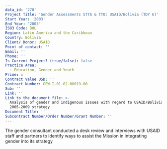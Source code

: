 ```yaml
---
data_id: '270'
Project Title: 'Gender Assessments STTA & TTO: USAID/Bolivia (TDY 6)'
Start Year: '2003'
End Year: '2003'
ISO3 Code: BOL
Region: Latin America and the Caribbean
Country: Bolivia
Client/ Donor: USAID
Point of contact: ''
Email: ''
Phone: ''
Is Current Project? (true/false): false
Practice Area:
  - Education, Gender and Youth
Prime: x
Contract Value USD: ''
Contract Number: GEW-I-01-02-00019-00
Sub: ''
Link: ''
Link to the document file: >-
  Analysis of gender and indigenous issues with regard to USAID/Bolivia's
  2005-2009 strategy
Document Title: ''
Subcontract Number/Order Number/Grant Number: ''
---
```


The gender consultant conducted a desk review and interviews with USAID staff and partners to identify ways to assist the Mission in integrating gender into its strategy